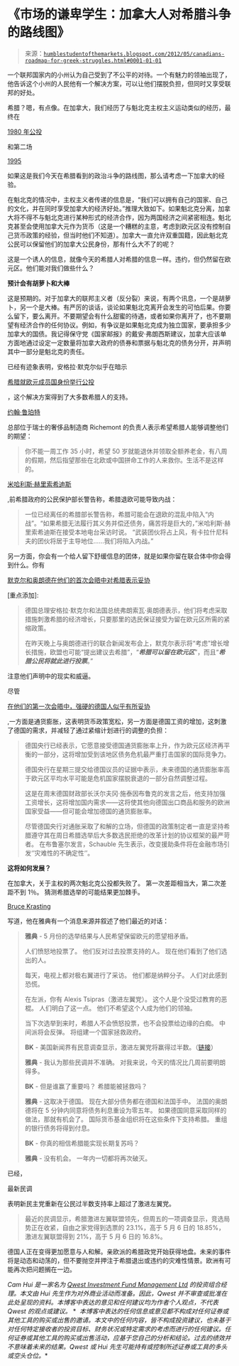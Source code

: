 <!--yml

类别：未分类

日期：2024 年 05 月 18 日 04:05:39

-->

# 《市场的谦卑学生：加拿大人对希腊斗争的路线图》

> 来源：[`humblestudentofthemarkets.blogspot.com/2012/05/canadians-roadmap-for-greek-struggles.html#0001-01-01`](https://humblestudentofthemarkets.blogspot.com/2012/05/canadians-roadmap-for-greek-struggles.html#0001-01-01)

一个联邦国家内的小州认为自己受到了不公平的对待。一个有魅力的领袖出现了，他告诉这个小州的人民他有一个解决方案，可以让他们摆脱负担，但同时又享受联邦的好处。

希腊？嗯，有点像。在加拿大，我们经历了与魁北克主权主义运动类似的经历，最终在

[1980 年公投](http://en.wikipedia.org/wiki/Quebec_referendum,_1980)

和第二场

[1995](http://en.wikipedia.org/wiki/Quebec_referendum,_1995)

如果这是我们今天在希腊看到的政治斗争的路线图，那么请考虑一下加拿大的经验。

在魁北克的情况中，主权主义者传递的信息是，“我们可以拥有自己的国家、自己的文化，并在同时享受加拿大的经济好处。”推理大致如下。如果魁北克分离，加拿大将不得不与魁北克进行某种形式的经济合作，因为两国经济之间紧密相连。魁北克甚至会使用加拿大元作为货币（这是一个糟糕的主意，考虑到欧元区没有控制自己货币政策的经验，但当时他们不知道）。加拿大一直允许双重国籍，因此魁北克公民可以保留他们的加拿大公民身份，那有什么大不了的呢？

这是一个诱人的信息，就像今天的希腊人对希腊的信息一样。违约，但仍然留在欧元区。他们能对我们做些什么？

**预计会有胡萝卜和大棒**

这是预期的。对于加拿大的联邦主义者（反分裂）来说，有两个讯息，一个是胡萝卜，另一个是大棒。有严厉的谈话，谈论如果魁北克离开会发生的可怕后果。你要么留下，要么离开。不要期望会有什么甜蜜的待遇，或者如果你离开了，也不要期望有经济合作的任何协议。例如，有争议是如果魁北克成为独立国家，要承担多少加拿大的国债。我记得保守党《国家邮报》的戴安·弗朗西斯建议，加拿大应该单方面地通过设定一定数量将加拿大政府的债券和票据与魁北克的债务分开，并声明其中一部分是魁北克的责任。

已经有迹象表明，安格拉·默克尔似乎在暗示

[希腊就欧元成员国身份举行公投](http://www.guardian.co.uk/world/2012/may/18/angela-merkel-referendum-row-with-greece)

，这个解决方案得到了大多数希腊人的支持。

[约翰·鲁珀特](http://www.telegraph.co.uk/finance/financialcrisis/9270349/Europe-will-be-left-behind-by-China-if-eurozone-does-not-reform-Richemont-warns.html)

总部位于瑞士的奢侈品制造商 Richemont 的负责人表示希望希腊人能够调整他们的期望：

> 你不能一周工作 35 小时，希望 50 岁就能退休并领取全额养老金，有八周的假期，然后指望那些在北欧或中国拼命工作的人来救你。生活不是这样的。

[米哈利斯·赫里索希迪斯](http://www.telegraph.co.uk/finance/financialcrisis/9265930/Merkel-tells-Greece-to-back-cuts-or-face-euro-exit.html)

,前希腊政府的公民保护部长警告称，希腊退欧可能导致内战：

> 一位已经离任的希腊部长警告称，希腊可能会在退欧的混乱中陷入“内战”。“如果希腊无法履行其义务并偿还债务，痛苦将是巨大的，”米哈利斯·赫里索希迪斯在接受本地电台采访时说。 “武装团伙将占上风，有卡拉什尼科夫的团伙将居于主导地位……我们将陷入内战。”

另一方面，你会有一个给人留下舒缓信息的团体，就是如果你留在联合体中你会得到什么。你有

[默克尔和奥朗德在他们的首次会晤中对希腊表示妥协](http://www.businessweek.com/news/2012-05-15/merkel-s-first-hollande-meeting-yields-growth-offer-for-greece)

[重点添加]:

> 德国总理安格拉·默克尔和法国总统弗朗索瓦·奥朗德表示，他们将考虑采取措施刺激希腊的经济增长，只要那里的选民保证接受为留在欧元区所需的紧缩政策。
> 
> 在昨天晚上与奥朗德进行的联合新闻发布会上，默克尔表示将“考虑”增长增长措施，欧盟也可能“提出建议去希腊”，“***希腊可以留在欧元区***”，而且“***希腊公民将就此进行投票***。”

注意他们声明中的现实和威逼。

尽管

[在他们的第一次会晤中，强硬的德国人似乎有所妥协](http://globaleconomicanalysis.blogspot.ca/2012/05/german-central-banks-signals.html)

,一方面是通货膨胀，这表明货币政策宽松，另一方面是德国工资的增加，这刺激了德国的需求，并减轻了通过紧缩计划进行的调整的负担：

> 德国央行已经表示，它愿意接受德国通货膨胀率上升，作为欧元区经济再平衡的一部分，这将增加受到该地区债务危机最严重打击国家的国际竞争力。
> 
> 德国央行在星期三提交给德国议员的证据中表示，未来德国的通货膨胀率高于欧元区平均水平可能是危机国家摆脱衰退的一部分自然调整过程。
> 
> 这是在周末德国财政部长沃尔夫冈·施泰因布鲁克的发言之后，他支持加强工资增长，这将增加国内需求——这将使其他向德国出口商品和服务的欧洲国家受益——但可能会增加德国的通货膨胀率。
> 
> 尽管德国央行对通胀采取了和解的立场，但德国的政策制定者一直是坚持希腊遵守其在周日希腊选举后大多数选民拒绝的改革计划的协议框架的最严苛者。 在布鲁塞尔发言，Schauble 先生表示，改变援助条件将在金融市场引发‘’灾难性的不确定性‘’。

**这将如何发展？**

在加拿大，关于主权的两次魁北克公投都失败了。 第一次差距相当大，第二次差距不到 1％。 猜测希腊选举的可能结果更加棘手。

[Bruce Krasting](http://brucekrasting.blogspot.ca/2012/05/surprising-conversation-with-athens.html)

写道，他在雅典有一个消息来源并叙述了他们最近的对话：

> **雅典** - 5 月份的选举结果与人民希望保留欧元的愿望相矛盾。
> 
> 人们愤怒地投票了。  他们反对过去投票支持的人。  现在他们看到了他们选出的人。
> 
> 每天，电视上都对极右翼进行了采访。  他们都是纳粹分子。  人们对此感到恐慌。
> 
> 在左派，你有 Alexis Tsipras（激进左翼党）。 这个人是个没受过教育的恶棍。 人们明白了这一点。  他们不希望这个人成为他们的领袖。
> 
> 当下次选举到来时，希腊人不会愤怒投票，也不会投票给边缘的白痴。  中间派将会反弹。  将组建一个国家拯救政府。
> 
> **BK** - 美国新闻界有民意调查显示，激进左翼党将赢得过半数。（[链接](http://www.reuters.com/article/2012/05/15/us-greece-idUSBRE84D07X20120515)）
> 
> **雅典** - 我认为那些民调并不准确。 对我来说，今天的情况比几周前要明朗得多。
> 
> **BK** - 但是谁赢了重要吗？ 希腊能被拯救吗？
> 
> **雅典** - 这取决于德国。 现在大部分债务都在德国和法国手中。  法国的奥朗德将在 5 分钟内同意将债务利息重设为零五年。  如果德国同意采取同样的做法，那就有机会了。  国际货币基金组织将在这些条件下支持希腊。  重组的银行债务将得到付息。
> 
> **BK** - 你真的相信希腊能实现长期复苏吗？
> 
> **雅典** - 没有机会。 一年内一切都将再次破灭。

已经，

最新民调

表明新民主党重新在公民过半数支持率上超过了激进左翼党。

> 最近的民调显示，希腊激进左翼联盟领先，但周五的一项调查显示，竞选局势正在收紧，自由之家党得到选票的 23.1%，高于 5 月 6 日的 18.85%，激进左翼联盟得到 21%，高于 5 月 6 日的 16.8%。

德国人正在变得更加愿意与人和解。亲欧派的希腊政党开始获得地盘。未来的事件将是动态和动荡的，但不要抛空并押注于希腊退出或违约的灾难性情景。欧洲有可能再次把问题搁在一边。 

*Cam Hui 是一家名为 [Qwest Investment Fund Management Ltd](http://www.qwestfunds.com/) 的投资组合经理。本文由 Hui 先生作为对外商业活动而准备。因此，Qwest 并不审查或批准在此处呈现的资料。本博客中表达的意见和任何建议均为作者个人观点，不代表 Qwest 的观点或建议。* *  *本博客中表达的任何信息或意见都不构成对任何证券或其他工具的购买或出售的邀请。本文中的任何内容，皆不构成投资建议，也未基于对任何特定接收者的投资目标、财务状况或特定需求的考虑而进行的任何建议。任何证券或其他工具的购买或出售活动，应基于您自己的分析和结论。过去的绩效并不意味着未来的结果。Qwest 或 Hui 先生可能持有或控制所述证券或工具的多头或空头仓位。**
